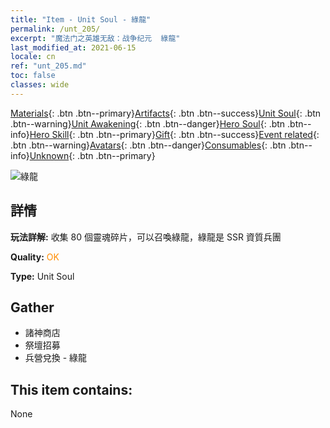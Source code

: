 ```yaml
---
title: "Item - Unit Soul - 綠龍"
permalink: /unt_205/
excerpt: "魔法门之英雄无敌：战争纪元  綠龍"
last_modified_at: 2021-06-15
locale: cn
ref: "unt_205.md"
toc: false
classes: wide
---
```

 [Materials](/ItemsCN/){: .btn .btn--primary}[Artifacts](/ItemsCN/Artifacts/){: .btn .btn--success}[Unit Soul](/ItemsCN/UnitSoul/){: .btn .btn--warning}[Unit Awakening](/ItemsCN/UnitAwakening/){: .btn .btn--danger}[Hero Soul](/ItemsCN/HeroSoul/){: .btn .btn--info}[Hero Skill](/ItemsCN/HeroSkill/){: .btn .btn--primary}[Gift](/ItemsCN/Gift/){: .btn .btn--success}[Event related](/ItemsCN/Events/){: .btn .btn--warning}[Avatars](/ItemsCN/Avatars/){: .btn .btn--danger}[Consumables](/ItemsCN/Consumables/){: .btn .btn--info}[Unknown](/ItemsCN/Unknown/){: .btn .btn--primary}

 ![綠龍](/images/u/ti_lvlong.jpg)

## 詳情
 **玩法詳解:** 收集 80 個靈魂碎片，可以召喚綠龍，綠龍是 SSR 資質兵團

 **Quality:** <span style="color: #FF8C00">OK</span>

 **Type:** Unit Soul

## Gather

*    諸神商店 
*    祭壇招募 
*    兵營兌換 - 綠龍 

## This item contains:

  None

